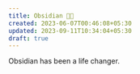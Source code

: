 ```yaml
---
title: Obsidian 🤘🏼
created: 2023-06-07T00:46:08+05:30
updated: 2023-09-11T10:34:04+05:30
draft: true
---
```


Obsidian has been a life changer. 

